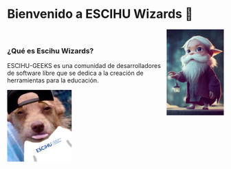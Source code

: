 # Bienvenido a ESCIHU Wizards 👋


<img align="right" height="200px" src="./assets/wizard.png" alt="wizard" />
</br>


### ¿Qué es Escihu Wizards?

ESCIHU-GEEKS es una comunidad de desarrolladores de software libre que se dedica a la creación de herramientas para la educación.

<!--- ![Imagen-perro](./profile/assets/Imagen-perro.png) -->

<img src="./profile/assets/Imagen-perro.png" width="150px" />

<!--

**Here are some ideas to get you started:**

🙋‍♀️ A short introduction - what is your organization all about?
🌈 Contribution guidelines - how can the community get involved?
👩‍💻 Useful resources - where can the community find your docs? Is there anything else the community should know?
🍿 Fun facts - what does your team eat for breakfast?
🧙 Remember, you can do mighty things with the power of [Markdown](https://docs.github.com/github/writing-on-github/getting-started-with-writing-and-formatting-on-github/basic-writing-and-formatting-syntax)
-->
